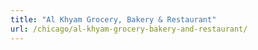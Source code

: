 ```yaml
---
title: "Al Khyam Grocery, Bakery & Restaurant"
url: /chicago/al-khyam-grocery-bakery-and-restaurant/
---
```

